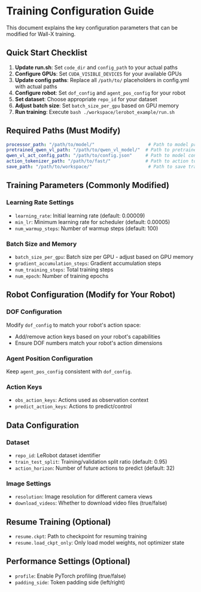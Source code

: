 # Training Configuration Guide

This document explains the key configuration parameters that can be modified for Wall-X training.

## Quick Start Checklist
1. **Update run.sh**: Set `code_dir` and `config_path` to your actual paths
2. **Configure GPUs**: Set `CUDA_VISIBLE_DEVICES` for your available GPUs  
3. **Update config paths**: Replace all `/path/to/` placeholders in config.yml with actual paths
4. **Configure robot**: Set `dof_config` and `agent_pos_config` for your robot
5. **Set dataset**: Choose appropriate `repo_id` for your dataset
6. **Adjust batch size**: Set `batch_size_per_gpu` based on GPU memory
7. **Run training**: Execute `bash ./workspace/lerobot_example/run.sh`

## Required Paths (Must Modify)
```yaml
processor_path: "/path/to/model/"                    # Path to model processor
pretrained_qwen_vl_path: "/path/to/qwen_vl_model/"  # Path to pretrained Qwen VL model
qwen_vl_act_config_path: "/path/to/config.json"     # Path to model config file
action_tokenizer_path: "/path/to/fast/"             # Path to action tokenizer
save_path: "/path/to/workspace/"                     # Path to save training outputs
```

## Training Parameters (Commonly Modified)

### Learning Rate Settings
- `learning_rate`: Initial learning rate (default: 0.00009)
- `min_lr`: Minimum learning rate for scheduler (default: 0.00005)
- `num_warmup_steps`: Number of warmup steps (default: 100)

### Batch Size and Memory
- `batch_size_per_gpu`: Batch size per GPU - adjust based on GPU memory
- `gradient_accumulation_steps`: Gradient accumulation steps
- `num_training_steps`: Total training steps
- `num_epoch`: Number of training epochs

## Robot Configuration (Modify for Your Robot)

### DOF Configuration
Modify `dof_config` to match your robot's action space:
- Add/remove action keys based on your robot's capabilities
- Ensure DOF numbers match your robot's action dimensions

### Agent Position Configuration
Keep `agent_pos_config` consistent with `dof_config`.

### Action Keys
- `obs_action_keys`: Actions used as observation context
- `predict_action_keys`: Actions to predict/control

## Data Configuration

### Dataset
- `repo_id`: LeRobot dataset identifier
- `train_test_split`: Training/validation split ratio (default: 0.95)
- `action_horizon`: Number of future actions to predict (default: 32)

### Image Settings
- `resolution`: Image resolution for different camera views
- `download_videos`: Whether to download video files (true/false)

## Resume Training (Optional)
- `resume.ckpt`: Path to checkpoint for resuming training
- `resume.load_ckpt_only`: Only load model weights, not optimizer state

## Performance Settings (Optional)
- `profile`: Enable PyTorch profiling (true/false)
- `padding_side`: Token padding side (left/right)